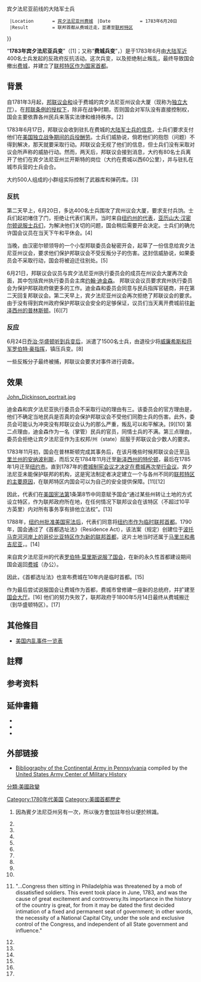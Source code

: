 宾夕法尼亚前线的大陆军士兵

` |Location       = `[`宾夕法尼亚州`](../Page/宾夕法尼亚州.md "wikilink")[`费城`](https://zh.wikipedia.org/wiki/费城 "wikilink")
` |Date           = 1783年6月20日`
` |Result         = 联邦首都从费城迁走，並遷至`[`联邦特区`](https://zh.wikipedia.org/wiki/華盛頓特區 "wikilink")

}}

“**1783年宾夕法尼亚兵变**”（\[1\]；又称“**费城兵变**”，）是于1783年6月由[大陆军近](https://zh.wikipedia.org/wiki/大陆军 "wikilink")400名士兵发起的反政府反抗活动。这次兵变，以及拒绝制止叛乱，最终导致国会撤出[费城](https://zh.wikipedia.org/wiki/费城 "wikilink")，并建立了[联邦特区作为国家首都](../Page/华盛顿哥伦比亚特区.md "wikilink")。

## 背景

自1781年3月起，[邦联议会和](../Page/大陆会议.md "wikilink")设于费城的宾夕法尼亚州议会大厦（现称为[独立大厅](https://zh.wikipedia.org/wiki/独立大厅 "wikilink")）。在[邦联条例的授权下](../Page/邦联条例.md "wikilink")，除非在战争时期，否则国会对军队没有直接控制权，国会主要依靠各州民兵来落实法律和维持秩序。\[2\]

1783年6月17日，邦联议会收到驻扎在费城的[大陆军士兵的信息](https://zh.wikipedia.org/wiki/大陆军 "wikilink")，士兵们要求支付他们在[美国独立战争期间的兵役酬劳](https://zh.wikipedia.org/wiki/美国独立战争 "wikilink")。士兵们威胁说，倘若他们的抱怨（问题）不得到解决，那天就要采取行动。邦联议会无视了他们的信息，但士兵们没有采取对议会所声称的威胁行动。然而，两天后，邦联议会接到消息，大约有80名士兵离开了他们在宾夕法尼亚州兰开斯特的岗位（大约在费城以西60公里），并与驻扎在城市兵营的士兵会合。

大约500人组成的小群组实际控制了武器库和弹药库。\[3\]

### 反抗

第二天早上，6月20日，多达400名士兵围攻了宾州议会大厦，要求支付兵饷。士兵们起初堵住了门，拒绝让代表们离开。当时来自[纽约州的代表](../Page/纽约州.md "wikilink")，[亚历山大·汉密尔顿说服士兵们](../Page/亚历山大·汉密尔顿.md "wikilink")，为解决他们关切的问题，国会稍后需要开会决定。士兵们的确允许国会议员在当天下午和平休会。\[4\]

当晚，由汉密尔顿领导的一个小型邦联委员会秘密开会，起草了一份信息给宾夕法尼亚州议会，要求他们保护邦联议会不受反叛分子的伤害。这封信威胁说，如果委员会不采取行动，国会将被迫迁往别处。\[5\]

6月21日，邦联议会议员与宾夕法尼亚州执行委员会的成员在州议会大厦再次会面，其中包括宾州执行委员会主席[约翰·迪金森](../Page/约翰·迪金森.md "wikilink")。
邦联议会议员要求宾州执行委员会为保护邦联政府做更多的工作。迪金森和委员会同意与民兵指挥官磋商，并在第二天回复邦联议会。第二天早上，宾夕法尼亚州议会再次拒绝了邦联议会的要求。由于没有得到宾州政府保护邦联议会安全的足够保证，议员们当天离开费城前往[新泽西州的](../Page/新泽西州.md "wikilink")[普林斯顿](https://zh.wikipedia.org/wiki/普林斯顿 "wikilink")。\[6\]\[7\]

### 反应

6月24日[乔治·华盛顿听到兵变后](../Page/乔治·华盛顿.md "wikilink")，派遣了1500名士兵，由退役少将[威廉希斯和将军](https://zh.wikipedia.org/wiki/威廉希斯 "wikilink")[罗伯特·豪指挥](../Page/罗伯特·豪.md "wikilink")，镇压兵变。\[8\]

一些反叛分子最终被捕，邦联议会要求对事件进行调查。

## 效果

[John_Dickinson_portrait.jpg](https://zh.wikipedia.org/wiki/File:John_Dickinson_portrait.jpg "fig:John_Dickinson_portrait.jpg")

迪金森和宾夕法尼亚执行委员会不采取行动的理由有三。该委员会的官方理由是，他们不确定当地民兵是否真的会保护邦联议会不受他们同胞士兵的伤害。此外，委员会可能认为冲突没有邦联议会认为的那么严重，叛乱可以和平解决。\[9\]\[10\]
第二点理由，迪金森作为一名（掌管）民兵的官员，同情士兵的不满。第三点理由，委员会拒绝让宾夕法尼亚作为主权邦/州（state）屈服于邦联议会少数人的要求。

1783年11月初，国会在普林斯顿完成其事务后，在该月晚些时候邦联议会迁至[马里兰州的](../Page/马里兰州.md "wikilink")[安纳波利斯](../Page/安纳波利斯.md "wikilink")，而后又在1784年11月迁至[新泽西州的](../Page/新泽西州.md "wikilink")[特伦顿](https://zh.wikipedia.org/wiki/特伦顿 "wikilink")，最后在1785年1月迁至[纽约市](https://zh.wikipedia.org/wiki/纽约市 "wikilink")。直到1787年的[费城制宪会议才决定在费城再次举行会议](https://zh.wikipedia.org/wiki/费城制宪会议 "wikilink")。宾夕法尼亚未能保护联邦的机构，这是宪法制定者决定建立一个与各州不同的[联邦特区的主要原因](https://zh.wikipedia.org/wiki/联邦特区 "wikilink")，在联邦特区内国会可以为自己的安全提供保障。\[11\]\[12\]

因此，代表们在[美国宪法第](../Page/美国宪法.md "wikilink")1条第8节中同意赋予国会“通过某些州转让土地的方式设立特区，作为联邦政府所在地，在任何情况下联邦议会在该特区（不超过10平方英里）内对所有事务享有排他立法权”。\[13\]

1788年，[纽约州批准美国宪法后](../Page/纽约州.md "wikilink")，代表们同意将[纽约市作为临时联邦首都](https://zh.wikipedia.org/wiki/纽约市 "wikilink")。1790年，国会通过了《首都选址法》（Residence
Act），该法案（规定）创建位于[波托马克河河岸上的](../Page/波托马克河.md "wikilink")[哥伦比亚特区作为新的联邦首都](https://zh.wikipedia.org/wiki/哥伦比亚特区 "wikilink")，这片土地当时还属于[马里兰和](https://zh.wikipedia.org/wiki/马里兰 "wikilink")[弗吉尼亚](https://zh.wikipedia.org/wiki/弗吉尼亚 "wikilink")，。\[14\]

来自宾夕法尼亚州的代表[罗伯特·莫里斯说服了国会](https://zh.wikipedia.org/wiki/罗伯特·莫里斯 "wikilink")，在新的永久性首都建设期间国会返回[费城](https://zh.wikipedia.org/wiki/费城 "wikilink")（办公）。

因此，《首都选址法》也宣布费城在10年内是临时首都。\[15\]

作为最后尝试说服国会让费城作为首都，费城市曾修建一座新的总统府，并扩建至[国会大厅](https://zh.wikipedia.org/wiki/国会大厅 "wikilink")。\[16\]
他们的努力失败了，联邦政府于1800年5月14日最终从费城搬迁（到华盛顿特区）。\[17\]

## 其他條目

  - [美国内乱事件一览表](https://zh.wikipedia.org/wiki/美国内乱事件一览表 "wikilink")

## 註釋

## 参考资料

## 延伸書籍

  -
  -
  -
## 外部链接

  - [Bibliography of the Continental Army in
    Pennsylvania](https://web.archive.org/web/20100608052649/http://www.history.army.mil/reference/revbib/pa.htm)
    compiled by the [United States Army Center of Military
    History](https://zh.wikipedia.org/wiki/United_States_Army_Center_of_Military_History "wikilink")

[分類:美國政變](https://zh.wikipedia.org/wiki/分類:美國政變 "wikilink")

[Category:1780年代美国](https://zh.wikipedia.org/wiki/Category:1780年代美国 "wikilink")
[Category:美國首都歷史](https://zh.wikipedia.org/wiki/Category:美國首都歷史 "wikilink")

1.  因為賓夕法尼亞州另有一次，所以後方會加註年份以便於辨識。

2.

3.

4.

5.
6.
7.
8.

9.
10.
11.  "...Congress then sitting in Philadelphia was threatened by a mob
    of dissatisfied soldiers. This event took place in June, 1783, and
    was the cause of great excitement and controversy.Its importance in
    the history of the country is great, for from it may be dated the
    first decided intimation of a fixed and permanent seat of
    government; in other words, the necessity of a National Capital
    City, under the sole and exclusive control of the Congress, and
    independent of all State government and influence."

12.

13.

14.

15.

16.
17.